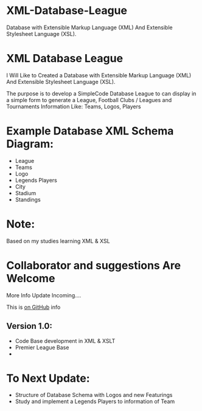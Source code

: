 # XML-Database-League
Database with Extensible Markup Language (XML) And Extensible Stylesheet Language (XSL).

# XML Database League

I Will Like to Created a Database with Extensible Markup Language (XML) And Extensible Stylesheet Language (XSL). 

The purpose is to develop a SimpleCode Database League to can display in a simple form to generate a League, Football Clubs / Leagues and Tournaments Information Like: Teams, Logos, Players

# Example Database XML Schema Diagram:
  * League
   * Teams
   * Logo
   * Legends Players
   * City
   * Stadium
  * Standings

# Note:
Based on my studies learning XML & XSL 

# Collaborator and suggestions Are Welcome

More Info Update Incoming....

This is [on GitHub](https://github.com/Diego-Pino/) info

## Version 1.0:
* Code Base development in XML & XSLT
* Premier League Base
* 
    
# To Next Update:
 * Structure of Database Schema with Logos and new Featurings
 * Study and implement a Legends Players to information of Team

